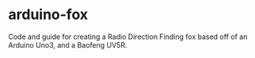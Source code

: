 # arduino-fox
Code and guide for creating a Radio Direction Finding fox based off of an Arduino Uno3, and a Baofeng UV5R.
